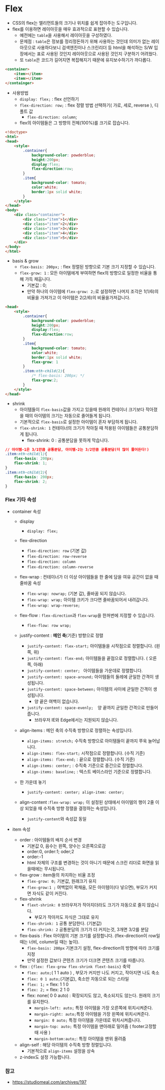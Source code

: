 # Flex

- CSS의 flex는 엘리먼트들의 크기나 위치를 쉽게 잡아주는 도구입니다. 
- flex를 이용하면 레이아웃을 매우 효과적으로 표현할 수 있습니다. 
  - 예전에는 `table`을 사용해서 레이아웃을 구성하였다.
  - 문제점 : `table`은 정보를 정리정돈하기 위해 사용하는 것인데 의미가 없는 레이아웃으로 사용하다보니 검색엔진이나 스크린리더 등 html을 해석하는 S/W 입장에서는 표로 사용된 것인지 레이아웃으로 사용된 것인지 구분하기 어려웠다.
  - 또 `table`은 코드가 길어지면 복잡해지기 때문에 유지보수하기가 까다롭다.

```html
<container>
	<item></item>
	<item></item>
</containger>
```



- 사용방법
  - `display: flex;` : flex 선언하기
  - `flex-direction: row;` : flex 정렬 방법 선택하기( 가로, 세로, reverse ), 디폴트 값
    - `flex-direction: column`;
  - flex의 아이템들은 그 방향의 전체(100%)를 크기로 잡습니다.

```html
<!doctype>
<html>
<head>
    <style>
        .container{
            background-color: powderblue;
            height:200px;
            display:flex;
            flex-direction:row;
        }
        .item{
            background-color: tomato;
            color:white;
            border:1px solid white;
        }
    </style>
</head>
<body>
    <div class="container">
        <div class="item">1</div>
        <div class="item">2</div>
        <div class="item">3</div>
        <div class="item">4</div>
        <div class="item">5</div>
    </div>
</body>
</html>
```



- basis & grow
  - `flex-basis: 200px;` : flex 정렬된 방향으로 기본 크기 지정할 수 있습니다.
  - `flex-grow: 1` : 모든 아이템에게 부여하면 flex의 방향으로 일정한 비율을 통해 가득 채웁니다.
    - 기본값 : 0;
    - 만약 하나의 아이템에 `flex-grow: 2;`로 설정하면 나머지 조각은 1(1/6)의 비율을 가져가고 이 아이템은 2(2/6)의 비율을가져갑니다.

```html
<head>
    <style>
        .container{
            background-color: powderblue;
            height:200px;
            display:flex;
            flex-direction:row;
        }
        .item{
            background-color: tomato;
            color:white;
            border:1px solid white;
            flex-grow: 1
        }
        .item:nth-child(2){
            /* flex-basis: 200px; */
            flex-grow:2;
        }
    </style>
</head>
```



- shrink
  - 아이템들이 `flex-basis`값을 가지고 있을때 원래의 컨테이너 크기보다 작아졌을 때의 아이템의 크기는 자동으로 줄어들게 됩니다.
  - 기본적으로 `flex-basis`로 설정한 아이템이 혼자 부담하게 됩니다.
  - `flex-shrink: 1` 컨테이너의 크기가 작아질 때 적용된 아이템들은 공통분담하게 됩니다.
    - flex-shrink: 0 : 공통분담을 못하게 막습니다.

```css
// 아이템-1은 3/1만큼 공통분담, 아이템-2는 3/2만큼 공통분담(더 많이 줄어든다!)
.item:nth-child(1){
    flex-basis: 200px;
    flex-shrink: 1;
}
.item:nth-child(2){
    flex-basis: 200px;
    flex-shrink: 2;
}
```



### Flex 기타 속성

- container 속성

  - display
    - `display: flex;`
  - flex-direction
    - `flex-direction: row` (기본 값)
    - `flex-direction: row-reverse` 
    - `flex-direction: column` 
    - `flex-direction: column-reverse`
  - flex-wrap : 컨테이너가 더 이상 아이템들을 한 줄에 담을 여유 공간이 없을 때 줄바꿈 속성
    - `flex-wrap: nowrap;` (기본 값), 줄바꿈 되지 않습니다.
    - `flex-wrap: wrap;` 아이템 크키가 크다면 줄바꿈되어서 내려갑니다.
    - `flex-wrap: wrap-reverse;`
  - flex-flow : `flex-direction`과 `flex-wrap`을 한꺼번에 지정할 수 있습니다.
    - `flex-flow: row wrap;`
  - justify-content : **메인 축**(기준) 방향으로 정렬
    - `justify-content: flex-start;` 아이템들을 시작점으로 정렬합니다. (왼쪽, 위)
    - `justify-content: flex-end;` 아이템들을 끝점으로 정렬합니다. ( 오른쪽, 아래)
    - `justify-content: center; ` 아이템들을 가운데로 정렬합니다.
    - `justify-content: space-around;` 아이템들의 둘레에 균일한 간격이 생성됩니다.
    - `justify-content: space-between;` 아이템의 사이에 균일한 간격이 생성됩니다.
      - 양 끝은 여백이 없습니다.
    - `justify-content: space-evenly;  `양 끝까지 균일한 간격으로 만들어 줍니다.
      - 브라우저 IE와 Edge에서는 지원되지 않습니다.
  - align-items : 메인 축의 수직축 방향으로 정렬하는 속성입니다.
    - `align-items: stretch;` 수직축 방향으로 아이템들이 끝까지 쭈욱 늘어납니다.
    - `align-items: flex-start;`  시작점으로 정렬합니다. (수직 기준)
    - `align-items: flex-end;` : 끝으로 정렬합니다. (수직 기준)
    - `align-items: center;` :   수직축 기준으로 중간으로 정렬합니다.
    - `align-items: baseline;` : 텍스트 베이스라인 기준으로 정렬합니다.
  - 한 가운데 놓기
    - `justify-content: center; align-item: center;`

  - align-content :`flex-wrap: wrap;` 이 설정된 상태에서 아이템의 행이 2줄 이상 되었을 때 수직축 방향 정렬을 결정하는 속성입니다.
    - `justify-content`와 속성값 동일

- item 속성

  - order : 아이템들의 배치 순서 변경
    - 기본값 0, 음수는 왼쪽, 양수는 오른쪽으로감
    - order:0, order:1; oder;2
    - order:-1
    - html 자체의 구조를 변경하는 것이 아니기 때문에 스크린 리더로 화면을 읽을때에는 무시됩니다.
  - flex-grow : item들의 차지하는 비율 조정
    - `flex-grow: 0;` 기본값, 원래크기 유지
    - `flex-grow:1 ;` 여백없이 꽉채움, 모든 아이템이(다 넣으면), 부모가 커지면 자식도 같이 커진다.
  - flex-shrink
    - `flext-shrink: 0` 브라우저가 작아지더라도 크기가 자동으로 줄지 않습니다.
      - 부모가 작아저도 자식은 그대로 유지
    - `flex-shrink: 1` 공통 분담한다. (기본값)
    - `flex-shrink: 2` 공통분담의 크기가 더 커지는것, 3개면 3/2를 분담
  - flex-basis : Flex 아이템의 기본 크기를 설정합니다. (flex-direction이 row일 때는 너비, column일 때는 높이).
    - `flex-basis: 200px` 기본크기 설정, flex-direction의 방향에 따라 크기를 지정
    - 만약 설정한 값보다 콘텐츠 크기가 더크면 콘텐츠 크기를 따릅니다.
  - flex : `{flex: flex-grow flex-shrink flext-basis}` 축약
    - `flex: auto;`( 1 1 auto ) , 부모가 커지만 나도 커지고, 작아지면 나도 축소
    - `flex: 0 1 auto;`(기본값), 축소만 자동으로 되는 스타일
    - `flex: 1;` = flex: 1 1 0
    - `flex: 2;` = flex: 2 1 0
    - flex: none( 0 0 auto) : 확장되지도 않고, 축소되지도 않는다. 원래의 크기를 유지한다.
      - `margin-left: auto;` 특정 아이템을 가장 오른쪽에 위치시켜준다.
      - `margin-right: auto;`특정 아이템을 가장 왼쪽에 위치시켜준다.
      - `margin: 0 auto;`  특정 아이템을 가운데로 위치시켜줍니다.
      - `margin-top: auto;` 특정 아이템을 맨아래로 밀어줌 ( footer고정할때 사용 )
      - `margin-bottom:auto;`: 특정 아이템을 맨위 올려줌
  - align-self : 해당 아이템의 수직축 방향 정렬입니다.
    - 기본적으로 `align-items` 설정을 상속
  - z-index도 설정 가능합니다.

  

### 참고

- https://studiomeal.com/archives/197